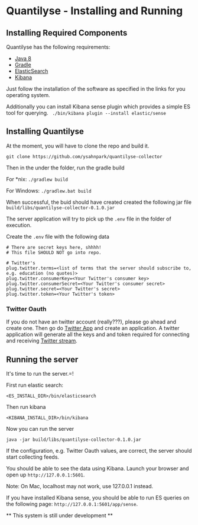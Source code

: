 # Quantilyse -  Installing and Running #

## Installing Required Components ##
Quantilyse has the following requirements:
- [Java 8](https://java.com/en/download/)
- [Gradle](https://gradle.org/gradle-download/)
- [ElasticSearch](https://www.elastic.co/downloads/elasticsearch)
- [Kibana](https://www.elastic.co/products/kibana)

Just follow the installation of the software as specified in the links for you operating system.

Additionally you can install Kibana sense plugin which provides a simple ES tool for querying.
` ./bin/kibana plugin --install elastic/sense` 


## Installing Quantilyse ##
At the moment, you will have to clone the repo and build it.

`git clone https://github.com/ysahnpark/quantilyse-collector`

Then in the under the folder, run the gradle build

For *nix: `./gradlew build `

For Windows: `./gradlew.bat build `

When successful, the buid should have created created the following jar file `build/libs/quantilyse-collector-0.1.0.jar`

The server application will try to pick up the `.env` file in the folder of execution.

Create the `.env` file with the following data 
 
	# There are secret keys here, shhhh!
	# This file SHOULD NOT go into repo.
	
	# Twitter's
	plug.twitter.terms=<list of terms that the server should subscribe to, e.g. education (no quotes)>
	plug.twitter.consumerKey=<Your Twitter's consumer key>
	plug.twitter.consumerSecret=<Your Twitter's consumer secret>
	plug.twitter.secret=<Your Twitter's secret>
	plug.twitter.token=<Your Twitter's token> 


### Twitter Oauth ###
If you do not have an twitter account (really???), please go ahead and create one.
Then go do [Twitter App](https://apps.twitter.com/) and create an application.
A twitter application will generate all the keys and and token required for connecting and
receiving [Twitter stream](https://dev.twitter.com/streaming/overview).


## Running the server ##
It's time to run the server.=!

First run elastic search:

`<ES_INSTALL_DIR>/bin/elasticsearch`

Then run kibana

`<KIBANA_INSTALL_DIR>/bin/kibana`

Now you can run the server

`java -jar build/libs/quantilyse-collector-0.1.0.jar`

If the configuration, e.g. Twitter Oauth values, are correct, the server should start collecting
feeds.

You should be able to see the data using Kibana. Launch your browser and open up `http://127.0.0.1:5601`.

Note: On Mac, localhost may not work, use 127.0.0.1 instead. 

If you have installed Kibana sense, you should be able to run ES queries on the following page:
`http://127.0.0.1:5601/app/sense`.

** This system is still under development **